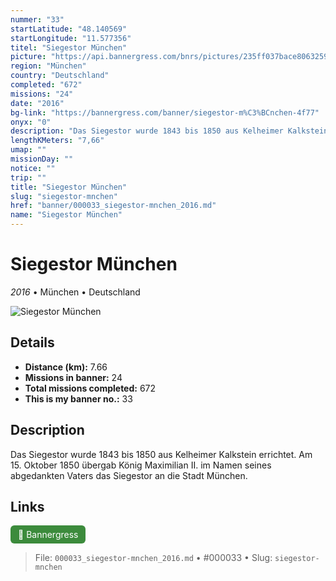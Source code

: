 ```yaml
---
nummer: "33"
startLatitude: "48.140569"
startLongitude: "11.577356"
titel: "Siegestor München"
picture: "https://api.bannergress.com/bnrs/pictures/235ff037bace8063259176a2f8e669d9"
region: "München"
country: "Deutschland"
completed: "672"
missions: "24"
date: "2016"
bg-link: "https://bannergress.com/banner/siegestor-m%C3%BCnchen-4f77"
onyx: "0"
description: "Das Siegestor wurde 1843 bis 1850 aus Kelheimer Kalkstein errichtet. Am 15. Oktober 1850 übergab König Maximilian II. im Namen seines abgedankten Vaters das Siegestor an die Stadt München."
lengthKMeters: "7,66"
umap: ""
missionDay: ""
notice: ""
trip: ""
title: "Siegestor München"
slug: "siegestor-mnchen"
href: "banner/000033_siegestor-mnchen_2016.md"
name: "Siegestor München"
---
```

# Siegestor München

*2016* • München • Deutschland

![Siegestor München](https://api.bannergress.com/bnrs/pictures/235ff037bace8063259176a2f8e669d9)



## Details
- **Distance (km):** 7.66
- **Missions in banner:** 24
- **Total missions completed:** 672
- **This is my banner no.:** 33



## Description
Das Siegestor wurde 1843 bis 1850 aus Kelheimer Kalkstein errichtet. Am 15. Oktober 1850 übergab König Maximilian II. im Namen seines abgedankten Vaters das Siegestor an die Stadt München.



## Links
<a href="https://bannergress.com/banner/siegestor-m%C3%BCnchen-4f77" target="_blank" style="display:inline-block;margin-right:8px;padding:6px 12px;background:#3c8b3c;color:#fff;text-decoration:none;border-radius:6px;">🔗 Bannergress</a>



> File: `000033_siegestor-mnchen_2016.md`
> • #000033
> • Slug: `siegestor-mnchen`
